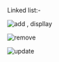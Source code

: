 Linked list:- 

![add , displlay](https://github.com/user-attachments/assets/6d52c5b5-39b1-4e32-8f9d-2c7605f4b757)

![remove](https://github.com/user-attachments/assets/de832488-8a12-4f53-97eb-5eef30e4c015)

![update](https://github.com/user-attachments/assets/2e1b1abb-2a9e-4ad6-8093-d5247b985612)
